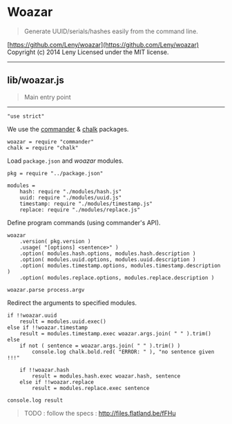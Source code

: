 # Woazar

> Generate UUID/serials/hashes easily from the command line.

[https://github.com/Leny/woazar](https://github.com/Leny/woazar)
Copyright (c) 2014 Leny
Licensed under the MIT license.

* * *

## lib/woazar.js

> Main entry point

* * *

    "use strict"

We use the [commander](https://npmjs.org/package/commander) & [chalk](https://npmjs.org/package/chalk) packages.

    woazar = require "commander"
    chalk = require "chalk"

Load `package.json` and *woazar* modules.

    pkg = require "../package.json"

    modules =
        hash: require "./modules/hash.js"
        uuid: require "./modules/uuid.js"
        timestamp: require "./modules/timestamp.js"
        replace: require "./modules/replace.js"

Define program commands (using commander's API).

    woazar
        .version( pkg.version )
        .usage( "[options] <sentence>" )
        .option( modules.hash.options, modules.hash.description )
        .option( modules.uuid.options, modules.uuid.description )
        .option( modules.timestamp.options, modules.timestamp.description )
        .option( modules.replace.options, modules.replace.description )

    woazar.parse process.argv

Redirect the arguments to specified modules.

    if !!woazar.uuid
        result = modules.uuid.exec()
    else if !!woazar.timestamp
        result = modules.timestamp.exec woazar.args.join( " " ).trim()
    else
        if not ( sentence = woazar.args.join( " " ).trim() )
            console.log chalk.bold.red( "ERROR: " ), "no sentence given !!!"

        if !!woazar.hash
            result = modules.hash.exec woazar.hash, sentence
        else if !!woazar.replace
            result = modules.replace.exec sentence

    console.log result

> TODO : follow the specs : http://files.flatland.be/fFHu
